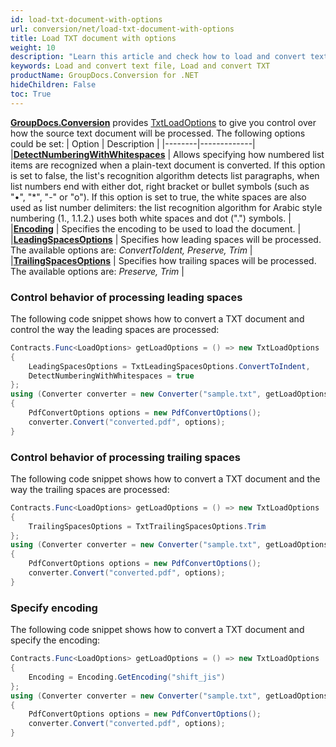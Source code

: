 ```yaml
---
id: load-txt-document-with-options
url: conversion/net/load-txt-document-with-options
title: Load TXT document with options
weight: 10
description: "Learn this article and check how to load and convert text files with advanced options using GroupDocs.Conversion for .NET API."
keywords: Load and convert text file, Load and convert TXT
productName: GroupDocs.Conversion for .NET
hideChildren: False
toc: True
---
```

[**GroupDocs.Conversion**](https://products.groupdocs.com/conversion/net) provides [TxtLoadOptions](https://reference.groupdocs.com/conversion/net/groupdocs.conversion.options.load/txtloadoptions) to give you control over how the source text document will be processed. The following options could be set:
| Option | Description |
|--------|-------------|
|**[DetectNumberingWithWhitespaces](https://reference.groupdocs.com/conversion/net/groupdocs.conversion.options.load/txtloadoptions/detectnumberingwithwhitespaces)** | Allows specifying how numbered list items are recognized when a plain-text document is converted. If this option is set to false, the list's recognition algorithm detects list paragraphs, when list numbers end with either dot, right bracket or bullet symbols (such as "•", "\*", "-" or "o"). If this option is set to true, the white spaces are also used as list number delimiters: the list recognition algorithm for Arabic style numbering (1., 1.1.2.) uses both white spaces and dot (".") symbols. |
|**[Encoding](https://reference.groupdocs.com/conversion/net/groupdocs.conversion.options.load/txtloadoptions/encoding)** | Specifies the encoding to be used to load the document. |
|**[LeadingSpacesOptions](https://reference.groupdocs.com/conversion/net/groupdocs.conversion.options.load/txtloadoptions/leadingspacesoptions)** | Specifies how leading spaces will be processed. The available options are: *ConvertToIdent, Preserve, Trim* |
|**[TrailingSpacesOptions](https://reference.groupdocs.com/conversion/net/groupdocs.conversion.options.load/txtloadoptions/trailingspacesoptions)** | Specifies how trailing spaces will be processed. The available options are: *Preserve, Trim* |


### Control behavior of processing leading spaces

The following code snippet shows how to convert a TXT document and control the way the leading spaces are processed:

```csharp
Contracts.Func<LoadOptions> getLoadOptions = () => new TxtLoadOptions
{
    LeadingSpacesOptions = TxtLeadingSpacesOptions.ConvertToIndent,
    DetectNumberingWithWhitespaces = true
};
using (Converter converter = new Converter("sample.txt", getLoadOptions))
{
    PdfConvertOptions options = new PdfConvertOptions();
    converter.Convert("converted.pdf", options);
}
```

### Control behavior of processing trailing spaces

The following code snippet shows how to convert a TXT document and the way the trailing spaces are processed:

```csharp
Contracts.Func<LoadOptions> getLoadOptions = () => new TxtLoadOptions
{
    TrailingSpacesOptions = TxtTrailingSpacesOptions.Trim
};
using (Converter converter = new Converter("sample.txt", getLoadOptions))
{
    PdfConvertOptions options = new PdfConvertOptions();
    converter.Convert("converted.pdf", options);
}
```

### Specify encoding

The following code snippet shows how to convert a TXT document and specify the encoding:

```csharp
Contracts.Func<LoadOptions> getLoadOptions = () => new TxtLoadOptions
{
    Encoding = Encoding.GetEncoding("shift_jis")
};
using (Converter converter = new Converter("sample.txt", getLoadOptions))
{
    PdfConvertOptions options = new PdfConvertOptions();
    converter.Convert("converted.pdf", options);
}
```
